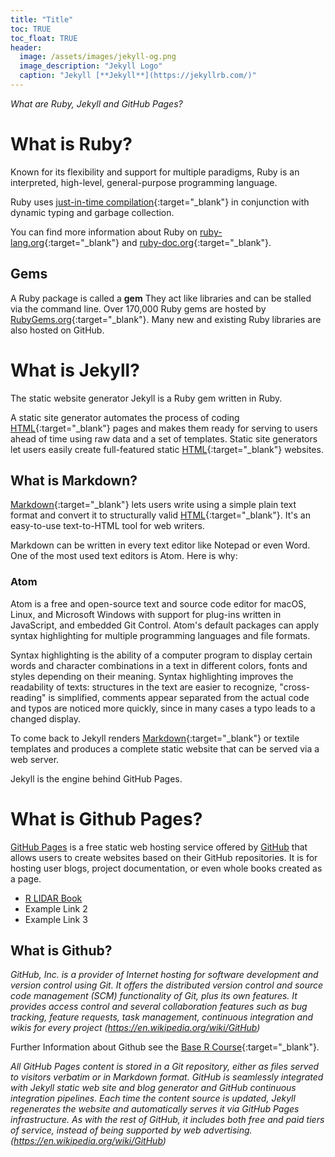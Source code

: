 ```yaml
---
title: "Title"
toc: TRUE
toc_float: TRUE
header:
  image: /assets/images/jekyll-og.png
  image_description: "Jekyll Logo"
  caption: "Jekyll [**Jekyll**](https://jekyllrb.com/)"
---
```

*What are Ruby, Jekyll and GitHub Pages?*
<!--more-->

# What is Ruby?

Known for its flexibility and support for multiple paradigms, Ruby is an interpreted, high-level, general-purpose programming language.

Ruby uses [just-in-time compilation](https://en.wikipedia.org/wiki/Just-in-time_compilation){:target="_blank"} in conjunction with dynamic typing and garbage collection.

You can find more information about Ruby on [ruby-lang.org](https://www.ruby-lang.org){:target="_blank"} and [ruby-doc.org](https://ruby-doc.org){:target="_blank"}.


## Gems
A Ruby package is called a **gem** They act like libraries and can be stalled via the command line. Over 170,000 Ruby gems are hosted by [RubyGems.org](https://rubygems.org){:target="_blank"}. Many new and existing Ruby libraries are also hosted on GitHub.

# What is Jekyll?
The static website generator Jekyll is a Ruby gem written in Ruby.

A static site generator automates the process of coding [HTML](https://en.wikipedia.org/wiki/HTML){:target="_blank"} pages and makes them ready for serving to users ahead of time using raw data and a set of templates. Static site generators let users easily create full-featured static [HTML](https://en.wikipedia.org/wiki/HTML){:target="_blank"} websites.

## What is Markdown?
[Markdown](https://daringfireball.net/projects/markdown/){:target="_blank"} lets users write using a simple plain text format and convert it to structurally valid [HTML](https://en.wikipedia.org/wiki/HTML){:target="_blank"}. It's an easy-to-use text-to-HTML tool for web writers.

Markdown can be written in every text editor like Notepad or even Word. One of the most used text editors is Atom. Here is why:

### Atom
Atom is a free and open-source text and source code editor for macOS, Linux, and Microsoft Windows with support for plug-ins written in JavaScript, and embedded Git Control. Atom's default packages can apply syntax highlighting for multiple programming languages and file formats.

Syntax highlighting is the ability of a computer program to display certain words and character combinations in a text in different colors, fonts and styles depending on their meaning. Syntax highlighting improves the readability of texts: structures in the text are easier to recognize, "cross-reading" is simplified, comments appear separated from the actual code and typos are noticed more quickly, since in many cases a typo leads to a changed display.

To come back to Jekyll renders [Markdown](https://daringfireball.net/projects/markdown/){:target="_blank"} or textile templates and produces a complete static website that can be served via a web server.

Jekyll is the engine behind GitHub Pages.

# What is Github Pages?
[GitHub Pages](https://pages.github.com/) is a free static web hosting service offered by [GitHub](https://github.com/) that allows users to create websites based on their GitHub repositories. It is for hosting user blogs, project documentation, or even whole books created as a page.

* [R LIDAR Book](https://r-lidar.github.io/lidRbook/)
* Example Link 2
* Example Link 3

## What is Github?
*GitHub, Inc. is a provider of Internet hosting for software development and version control using Git. It offers the distributed version control and source code management (SCM) functionality of Git, plus its own features. It provides access control and several collaboration features such as bug tracking, feature requests, task management, continuous integration and wikis for every project (https://en.wikipedia.org/wiki/GitHub)*

Further Information about Github see the [Base R Course](https://geomoer.github.io/moer-base-r/unit99/sl02_github.html){:target="_blank"}.

*All GitHub Pages content is stored in a Git repository, either as files served to visitors verbatim or in Markdown format. GitHub is seamlessly integrated with Jekyll static web site and blog generator and GitHub continuous integration pipelines. Each time the content source is updated, Jekyll regenerates the website and automatically serves it via GitHub Pages infrastructure. As with the rest of GitHub, it includes both free and paid tiers of service, instead of being supported by web advertising. (https://en.wikipedia.org/wiki/GitHub)*



<!--
## Further reading

(https://commons.wikimedia.org/wiki/File:Ruby_logo.svg )

add some day
-->

